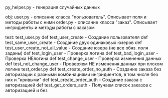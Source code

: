 py_helper.py - генерация случайных данных

obj:
	user.py - описание класса "пользователь". Описывает поля и методы работы с ними
	order.py - описание класса "заказ". Описывает ингридиенты и методы работы c заказом

test:
	test_user.py 
		def test_user_create - Создание пользователя
		def test_same_user_create - Создание двух одинаковых юзеров
		def test_user_create_not_all_value - Создание юзера (не все обяз. поля заданы)
		def test_login_user - Проверка логина
		def test_bad_login_user - Проверка НЕлогина
		def test_change_user - Проверка изменения данных
		def test_not_change_user - Проверяем НЕ изменения данных при плохом логине
	test_order.py
		def test_create_order_no_auth - Создание заказа без авторизации с разными комбинациями ингридиентов, в том числе без них и "кривыми"
		def test_create_order_auth - Создание заказа с авторизацией
		def test_get_orders_auth - Получаем список заказов с авторизацией и без